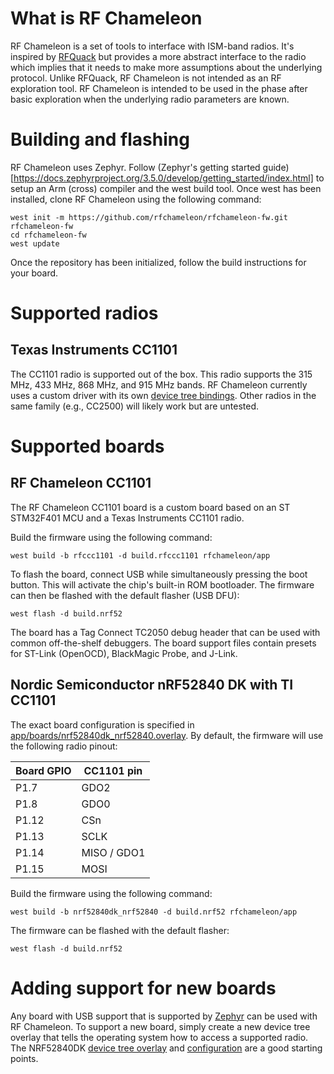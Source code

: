 <!--
SPDX-FileCopyrightText: Copyright 2023-2024 Andreas Sandberg <andreas@sandberg.uk>

SPDX-License-Identifier: Apache-2.0
-->

# What is RF Chameleon

RF Chameleon is a set of tools to interface with ISM-band radios. It's
inspired by [RFQuack](https://rfquack.org/) but provides a more
abstract interface to the radio which implies that it needs to make
more assumptions about the underlying protocol. Unlike RFQuack, RF
Chameleon is not intended as an RF exploration tool. RF Chameleon is
intended to be used in the phase after basic exploration when the
underlying radio parameters are known.

# Building and flashing

RF Chameleon uses Zephyr. Follow (Zephyr's getting started
guide)[https://docs.zephyrproject.org/3.5.0/develop/getting_started/index.html]
to setup an Arm (cross) compiler and the west build tool. Once west
has been installed, clone RF Chameleon using the following command:

    west init -m https://github.com/rfchameleon/rfchameleon-fw.git rfchameleon-fw
    cd rfchameleon-fw
    west update

Once the repository has been initialized, follow the build
instructions for your board.

# Supported radios

## Texas Instruments CC1101

The CC1101 radio is supported out of the box. This radio supports the
315 MHz, 433 MHz, 868 MHz, and 915 MHz bands. RF Chameleon currently
uses a custom driver with its own
[device tree bindings](dts/bindings/ti,cc1101.yaml). Other radios in
the same family (e.g., CC2500) will likely work but are untested.

# Supported boards

## RF Chameleon CC1101

The RF Chameleon CC1101 board is a custom board based on an ST
STM32F401 MCU and a Texas Instruments CC1101 radio.

Build the firmware using the following command:

    west build -b rfccc1101 -d build.rfccc1101 rfchameleon/app

To flash the board, connect USB while simultaneously pressing the boot
button. This will activate the chip's built-in ROM bootloader. The
firmware can then be flashed with the default flasher (USB DFU):

    west flash -d build.nrf52

The board has a Tag Connect TC2050 debug header that can be used with
common off-the-shelf debuggers. The board support files contain
presets for ST-Link (OpenOCD), BlackMagic Probe, and J-Link.

## Nordic Semiconductor nRF52840 DK with TI CC1101

The exact board configuration is specified in
[app/boards/nrf52840dk_nrf52840.overlay](app/boards/nrf52840dk_nrf52840.overlay). By
default, the firmware will use the following radio pinout:

| Board GPIO  | CC1101 pin  |
| ----------- | ----------- |
| P1.7        | GDO2        |
| P1.8        | GDO0        |
| P1.12       | CSn         |
| P1.13       | SCLK        |
| P1.14       | MISO / GDO1 |
| P1.15       | MOSI        |

Build the firmware using the following command:

    west build -b nrf52840dk_nrf52840 -d build.nrf52 rfchameleon/app

The firmware can be flashed with the default flasher:

    west flash -d build.nrf52

# Adding support for new boards

Any board with USB support that is supported by
 [Zephyr](https://docs.zephyrproject.org/latest/boards/index.html) can
 be used with RF Chameleon. To support a new board, simply create a
 new device tree overlay that tells the operating system how to access
 a supported radio. The NRF52840DK
 [device tree overlay](app/boards/nrf52840dk_nrf52840.overlay) and
 [configuration](app/boards/nrf52840dk_nrf52840.conf) are a good
 starting points.
